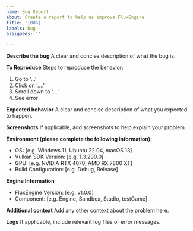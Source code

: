 ```yaml
---
name: Bug Report
about: Create a report to help us improve FluxEngine
title: '[BUG] '
labels: bug
assignees: ''

---
```


**Describe the bug**
A clear and concise description of what the bug is.

**To Reproduce**
Steps to reproduce the behavior:
1. Go to '...'
2. Click on '....'
3. Scroll down to '....'
4. See error

**Expected behavior**
A clear and concise description of what you expected to happen.

**Screenshots**
If applicable, add screenshots to help explain your problem.

**Environment (please complete the following information):**
 - OS: [e.g. Windows 11, Ubuntu 22.04, macOS 13]
 - Vulkan SDK Version: [e.g. 1.3.290.0]
 - GPU: [e.g. NVIDIA RTX 4070, AMD RX 7800 XT]
 - Build Configuration: [e.g. Debug, Release]

**Engine Information**
 - FluxEngine Version: [e.g. v1.0.0]
 - Component: [e.g. Engine, Sandbox, Studio, testGame]

**Additional context**
Add any other context about the problem here.

**Logs**
If applicable, include relevant log files or error messages.
